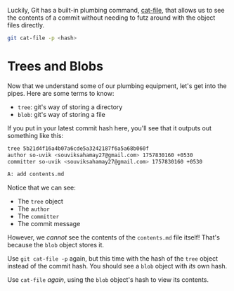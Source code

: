 Luckily, Git has a built-in plumbing command, [cat-file](https://git-scm.com/docs/git-cat-file), that allows us to see the contents of a commit without needing to futz around with the object files directly.

```bash
git cat-file -p <hash>
```

# Trees and Blobs

Now that we understand some of our plumbing equipment, let's get into the pipes. Here are some terms to know:

- `tree`: git's way of storing a directory
- `blob`: git's way of storing a file

If you put in your latest commit hash here, you'll see that it outputs out something like this:

```bash
tree 5b21d4f16a4b07a6cde5a3242187f6a5a68b060f
author so-uvik <souviksahamay27@gmail.com> 1757830160 +0530
committer so-uvik <souviksahamay27@gmail.com> 1757830160 +0530

A: add contents.md
```

Notice that we can see:

- The `tree` object
- The `author`
- The `committer`
- The commit message

However, we _cannot_ see the contents of the `contents.md` file itself! That's because the `blob` object stores it.


Use `git cat-file -p` again, but this time with the hash of the `tree` object instead of the commit hash. You should see a `blob` object with _its_ own hash.

Use `cat-file` _again_, using the `blob` object's hash to view its contents.
